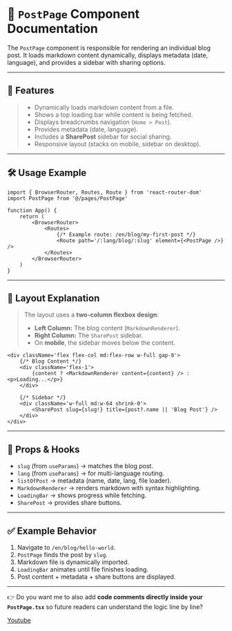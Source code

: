 # 📄 `PostPage` Component Documentation

The `PostPage` component is responsible for rendering an individual blog post.
It loads markdown content dynamically, displays metadata (date, language), and provides a sidebar with sharing options.

---

## 🔑 Features

> - Dynamically loads markdown content from a file.
> - Shows a top loading bar while content is being fetched.
> - Displays breadcrumbs navigation (`Home > Post`).
> - Provides metadata (date, language).
> - Includes a **SharePost** sidebar for social sharing.
> - Responsive layout (stacks on mobile, sidebar on desktop).

---

## 🛠 Usage Example

```tsx
import { BrowserRouter, Routes, Route } from 'react-router-dom'
import PostPage from '@/pages/PostPage'

function App() {
	return (
		<BrowserRouter>
			<Routes>
				{/* Example route: /en/blog/my-first-post */}
				<Route path='/:lang/blog/:slug' element={<PostPage />} />
			</Routes>
		</BrowserRouter>
	)
}
```

---

## 📂 Layout Explanation

> The layout uses a **two-column flexbox design**:
>
> - **Left Column:** The blog content (`MarkdownRenderer`).
> - **Right Column:** The `SharePost` sidebar.
> - On **mobile**, the sidebar moves below the content.

```tsx
<div className='flex flex-col md:flex-row w-full gap-8'>
	{/* Blog Content */}
	<div className='flex-1'>
		{content ? <MarkdownRenderer content={content} /> : <p>Loading...</p>}
	</div>

	{/* Sidebar */}
	<div className='w-full md:w-64 shrink-0'>
		<SharePost slug={slug!} title={post?.name || 'Blog Post'} />
	</div>
</div>
```

---

## 📌 Props & Hooks

- `slug` (from `useParams`) → matches the blog post.
- `lang` (from `useParams`) → for multi-language routing.
- `listOfPost` → metadata (name, date, lang, file loader).
- `MarkdownRenderer` → renders markdown with syntax highlighting.
- `LoadingBar` → shows progress while fetching.
- `SharePost` → provides share buttons.

---

## ✅ Example Behavior

1. Navigate to `/en/blog/hello-world`.
2. `PostPage` finds the post by `slug`.
3. Markdown file is dynamically imported.
4. `LoadingBar` animates until file finishes loading.
5. Post content + metadata + share buttons are displayed.

---

👉 Do you want me to also add **code comments directly inside your `PostPage.tsx`** so future readers can understand the logic line by line?

[Youtube](https://www.youtube.com)

